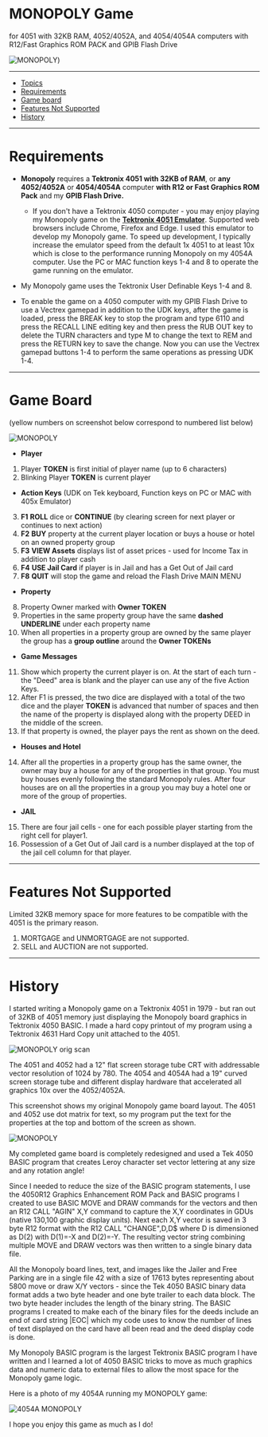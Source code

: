 # MONOPOLY Game 
for 4051 with 32KB RAM, 4052/4052A, and 4054/4054A computers with R12/Fast Graphics ROM PACK and GPIB Flash Drive

![MONOPOLY](./Barney%20is%20bankrupt%20-%20all%20player%20status.png))

----------------------------------

- [Topics](#topics)
- [Requirements](#requirements)
- [Game board](#game-board)
- [Features Not Supported](#features-not-supported)
- [History](#history)

----------------------------------

# Requirements
- **Monopoly** requires a **Tektronix 4051 with 32KB of RAM**, or **any 4052/4052A** or **4054/4054A** computer **with R12 or Fast Graphics ROM Pack** and my **GPIB Flash Drive.**
  - If you don't have a Tektronix 4050 computer - you may enjoy playing my Monopoly game on the **[Tektronix 4051 Emulator](https://github.com/Twilight-Logic/Tek405xEmulator/blob/master/experimental/JonStanley-Mod-Storage-Pix-20240427.zip)**.  Supported web browsers include Chrome, Firefox and Edge. I used this emulator to develop my Monopoly game.  To speed up development, I typically increase the emulator speed from the default 1x 4051 to at least 10x which is close to the performance running Monopoly on my 4054A computer.  Use the PC or MAC function keys 1-4 and 8 to operate the game running on the emulator.

- My Monopoly game uses the Tektronix User Definable Keys 1-4 and 8.

- To enable the game on a 4050 computer with my GPIB Flash Drive to use a Vectrex gamepad in addition to the UDK keys, after the game is loaded, press the BREAK key to stop the program and type 6110 and press the RECALL LINE editing key and then press the RUB OUT key to delete the TURN characters and type M to change the text to REM and press the RETURN key to save the change.  Now you can use the Vectrex gamepad buttons 1-4 to perform the same operations as pressing UDK 1-4.

----------------------------------

# Game Board
(yellow numbers on screenshot below correspond to numbered list below) 

![MONOPOLY](./Wilma%20is%20bankrupt%20-%20GAME%20OVER-markups.png)

* **Player**
 1. Player **TOKEN** is first initial of player name (up to 6 characters)
 2. Blinking Player **TOKEN** is current player

* **Action Keys** (UDK on Tek keyboard, Function keys on PC or MAC with 405x Emulator)
3. **F1** **ROLL** dice or **CONTINUE** (by clearing screen for next player or continues to next action)
4. **F2** **BUY** property at the current player location or buys a house or hotel on an owned property group
5. **F3** **VIEW Assets** displays list of asset prices - used for Income Tax in addition to player cash
6. **F4** **USE Jail Card** if player is in Jail and has a Get Out of Jail card
7. **F8** **QUIT** will stop the game and reload the Flash Drive MAIN MENU

* **Property**
8. Property Owner marked with **Owner TOKEN**
9. Properties in the same property group have the same **dashed UNDERLINE** under each property name
10. When all properties in a property group are owned by the same player the group has a **group outline** around the **Owner TOKENs**

* **Game Messages**
11. Show which property the current player is on.  At the start of each turn - the "Deed" area is blank and the player can use any of the five Action Keys.
12. After F1 is pressed, the two dice are displayed with a total of the two dice and the player **TOKEN** is advanced that number of spaces and then the name of the property is displayed along with the property DEED in the middle of the screen.
13. If that property is owned, the player pays the rent as shown on the deed.

* **Houses and Hotel**
14. After all the properties in a property group has the same owner, the owner may buy a house for any of the properties in that group. You must buy houses evenly following the standard Monopoly rules.  After four houses are on all the properties in a group you may buy a hotel one or more of the group of properties.

* **JAIL**
15. There are four jail cells - one for each possible player starting from the right cell for player1.
16. Possession of a Get Out of Jail card is a number displayed at the top of the jail cell column for that player.
  
----------------------------------

# Features Not Supported
Limited 32KB memory space for more features to be compatible with the 4051 is the primary reason.

 1. MORTGAGE and UNMORTGAGE are not supported.    
 2. SELL and AUCTION are not supported.

----------------------------------

# History
I started writing a Monopoly game on a Tektronix 4051 in 1979 - but ran out of 32KB of 4051 memory just displaying the Monopoly board graphics in Tektronix 4050 BASIC.  I made a hard copy printout of my program using a Tektronix 4631 Hard Copy unit attached to the 4051. 

![MONOPOLY orig scan](./Original%20Monopoly%20page1%20scan.jpg)

The 4051 and 4052 had a 12" flat screen storage tube CRT with addressable vector resolution of 1024 by 780. The 4054 and 4054A had a 19" curved screen storage tube and different display hardware that accelerated all graphics 10x over the 4052/4052A.

This screenshot shows my original Monopoly game board layout.  The 4051 and 4052 use dot matrix for text, so my program put the text for the properties at the top and bottom of the screen as shown.

![MONOPOLY](./my%20original%20Monopoly%20game%20board.jpg)

My completed game board is completely redesigned and used a Tek 4050 BASIC program that creates Leroy character set vector lettering at any size and any rotation angle!

Since I needed to reduce the size of the BASIC program statements, I use the 4050R12 Graphics Enhancement ROM Pack and BASIC programs I created to use BASIC MOVE and DRAW commands for the vectors and then an R12 CALL "AGIN" X,Y command to capture the X,Y coordinates in GDUs (native 130,100 graphic display units). Next each X,Y vector is saved in 3 byte R12 format with the R12 CALL "CHANGE",D,D$ where D is dimensioned as D(2) with D(1)=-X and D(2)=-Y.  The resulting vector string combining multiple MOVE and DRAW vectors was then written to a single binary data file.

All the Monopoly board lines, text, and images like the Jailer and Free Parking are in a single file 42 with a size of 17613 bytes representing about 5800 move or draw X/Y vectors - since the Tek 4050 BASIC binary data format adds a two byte header and one byte trailer to each data block.  The two byte header includes the length of the binary string.  The BASIC programs I created to make each of the binary files for the deeds include an end of card string |EOC| which my code uses to know the number of lines of text displayed on the card have all been read and the deed display code is done.

My Monopoly BASIC program is the largest Tektronix BASIC program I have written and I learned a lot of 4050 BASIC tricks to move as much graphics data and numeric data to external files to allow the most space for the Monopoly game logic.

Here is a photo of my 4054A running my MONOPOLY game:

![4054A MONOPOLY](./4054A%20MONOPOLY.JPEG)

I hope you enjoy this game as much as I do!


